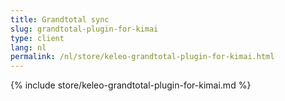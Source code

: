 ```yaml
---
title: Grandtotal sync
slug: grandtotal-plugin-for-kimai
type: client
lang: nl
permalink: /nl/store/keleo-grandtotal-plugin-for-kimai.html
---
```


{% include store/keleo-grandtotal-plugin-for-kimai.md %}
